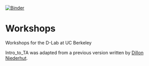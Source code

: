 [![Binder](http://mybinder.org/badge.svg)](http://mybinder.org:/repo/henchc/workshops)

# Workshops
Workshops for the D-Lab at UC Berkeley

Intro_to_TA was adapted from a previous version written by [Dillon
Niederhut](https://github.com/deniederhut).
